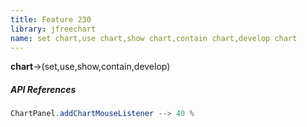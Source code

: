 ```yaml
---
title: Feature 230
library: jfreechart
name: set chart,use chart,show chart,contain chart,develop chart
---
```


**chart**->(set,use,show,contain,develop)

##### API References

```java
ChartPanel.addChartMouseListener --> 40 %
```
